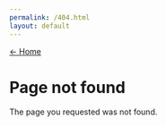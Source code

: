 ```yaml
---
permalink: /404.html
layout: default
---
```


<a class="back-link" href="/">&larr; Home</a>

# Page not found

The page you requested was not found.
